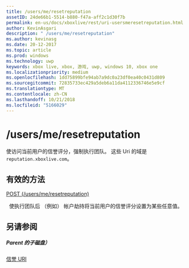 ```yaml
---
title: /users/me/resetreputation
assetID: 24de66b1-5514-b880-f47a-aff2c1d30f7b
permalink: en-us/docs/xboxlive/rest/uri-usersmeresetreputation.html
author: KevinAsgari
description: " /users/me/resetreputation"
ms.author: kevinasg
ms.date: 20-12-2017
ms.topic: article
ms.prod: windows
ms.technology: uwp
keywords: xbox live, xbox, 游戏, uwp, windows 10, xbox one
ms.localizationpriority: medium
ms.openlocfilehash: 1dd75899bfe94ab7a9dc0a23df0ea40c0431d809
ms.sourcegitcommit: 72835733ec429a5deb6a11da4112336746e5e9cf
ms.translationtype: MT
ms.contentlocale: zh-CN
ms.lasthandoff: 10/21/2018
ms.locfileid: "5166029"
---
```

# <a name="usersmeresetreputation"></a>/users/me/resetreputation
使访问当前用户的信誉评分，强制执行团队。 这些 Uri 的域是`reputation.xboxlive.com`。
  
<a id="ID4EV"></a>

 
## <a name="valid-methods"></a>有效的方法

[POST (/users/me/resetreputation)](uri-usersmeresetreputationpost.md)

&nbsp;&nbsp;使执行团队后 （例如） 帐户劫持将当前用户的信誉评分设置为某些任意值。
 
<a id="ID4E6"></a>

 
## <a name="see-also"></a>另请参阅
 
<a id="ID4EBB"></a>

 
##### <a name="parent"></a>Parent 的子磁盘） 

[信誉 URI](atoc-reference-reputation.md)

   